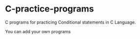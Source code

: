 # C-practice-programs
C programs for practicing Conditional statements in C Language.

You can add your own programs

